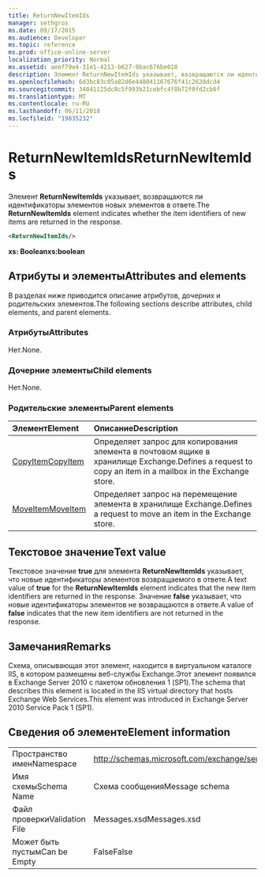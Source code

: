 ```yaml
---
title: ReturnNewItemIds
manager: sethgros
ms.date: 09/17/2015
ms.audience: Developer
ms.topic: reference
ms.prod: office-online-server
localization_priority: Normal
ms.assetid: aeef79e4-31e1-4213-b627-9bac676be018
description: Элемент ReturnNewItemIds указывает, возвращаются ли идентификаторы элементов новых элементов в ответе.
ms.openlocfilehash: 6d3bc83c05a82d6e448041167676f41c2620dcd4
ms.sourcegitcommit: 34041125dc8c5f993b21cebfc4f8b72f0fd2cb6f
ms.translationtype: MT
ms.contentlocale: ru-RU
ms.lasthandoff: 06/11/2018
ms.locfileid: "19835232"
---
```

# <a name="returnnewitemids"></a><span data-ttu-id="3b97f-103">ReturnNewItemIds</span><span class="sxs-lookup"><span data-stu-id="3b97f-103">ReturnNewItemIds</span></span>

<span data-ttu-id="3b97f-104">Элемент **ReturnNewItemIds** указывает, возвращаются ли идентификаторы элементов новых элементов в ответе.</span><span class="sxs-lookup"><span data-stu-id="3b97f-104">The **ReturnNewItemIds** element indicates whether the item identifiers of new items are returned in the response.</span></span> 
  
```XML
<ReturnNewItemIds/>
```

 <span data-ttu-id="3b97f-105">**xs: Boolean**</span><span class="sxs-lookup"><span data-stu-id="3b97f-105">**xs:boolean**</span></span>
## <a name="attributes-and-elements"></a><span data-ttu-id="3b97f-106">Атрибуты и элементы</span><span class="sxs-lookup"><span data-stu-id="3b97f-106">Attributes and elements</span></span>

<span data-ttu-id="3b97f-107">В разделах ниже приводится описание атрибутов, дочерних и родительских элементов.</span><span class="sxs-lookup"><span data-stu-id="3b97f-107">The following sections describe attributes, child elements, and parent elements.</span></span>
  
### <a name="attributes"></a><span data-ttu-id="3b97f-108">Атрибуты</span><span class="sxs-lookup"><span data-stu-id="3b97f-108">Attributes</span></span>

<span data-ttu-id="3b97f-109">Нет.</span><span class="sxs-lookup"><span data-stu-id="3b97f-109">None.</span></span>
  
### <a name="child-elements"></a><span data-ttu-id="3b97f-110">Дочерние элементы</span><span class="sxs-lookup"><span data-stu-id="3b97f-110">Child elements</span></span>

<span data-ttu-id="3b97f-111">Нет.</span><span class="sxs-lookup"><span data-stu-id="3b97f-111">None.</span></span>
  
### <a name="parent-elements"></a><span data-ttu-id="3b97f-112">Родительские элементы</span><span class="sxs-lookup"><span data-stu-id="3b97f-112">Parent elements</span></span>

|<span data-ttu-id="3b97f-113">**Элемент**</span><span class="sxs-lookup"><span data-stu-id="3b97f-113">**Element**</span></span>|<span data-ttu-id="3b97f-114">**Описание**</span><span class="sxs-lookup"><span data-stu-id="3b97f-114">**Description**</span></span>|
|:-----|:-----|
|[<span data-ttu-id="3b97f-115">CopyItem</span><span class="sxs-lookup"><span data-stu-id="3b97f-115">CopyItem</span></span>](copyitem.md) <br/> |<span data-ttu-id="3b97f-116">Определяет запрос для копирования элемента в почтовом ящике в хранилище Exchange.</span><span class="sxs-lookup"><span data-stu-id="3b97f-116">Defines a request to copy an item in a mailbox in the Exchange store.</span></span>  <br/> |
|[<span data-ttu-id="3b97f-117">MoveItem</span><span class="sxs-lookup"><span data-stu-id="3b97f-117">MoveItem</span></span>](moveitem.md) <br/> |<span data-ttu-id="3b97f-118">Определяет запрос на перемещение элемента в хранилище Exchange.</span><span class="sxs-lookup"><span data-stu-id="3b97f-118">Defines a request to move an item in the Exchange store.</span></span>  <br/> |
   
## <a name="text-value"></a><span data-ttu-id="3b97f-119">Текстовое значение</span><span class="sxs-lookup"><span data-stu-id="3b97f-119">Text value</span></span>

<span data-ttu-id="3b97f-120">Текстовое значение **true** для элемента **ReturnNewItemIds** указывает, что новые идентификаторы элементов возвращаемого в ответе.</span><span class="sxs-lookup"><span data-stu-id="3b97f-120">A text value of **true** for the **ReturnNewItemIds** element indicates that the new item identifiers are returned in the response.</span></span> <span data-ttu-id="3b97f-121">Значение **false** указывает, что новые идентификаторы элементов не возвращаются в ответе.</span><span class="sxs-lookup"><span data-stu-id="3b97f-121">A value of **false** indicates that the new item identifiers are not returned in the response.</span></span> 
  
## <a name="remarks"></a><span data-ttu-id="3b97f-122">Замечания</span><span class="sxs-lookup"><span data-stu-id="3b97f-122">Remarks</span></span>

<span data-ttu-id="3b97f-123">Схема, описывающая этот элемент, находится в виртуальном каталоге IIS, в котором размещены веб-службы Exchange.Этот элемент появился в Exchange Server 2010 с пакетом обновления 1 (SP1).</span><span class="sxs-lookup"><span data-stu-id="3b97f-123">The schema that describes this element is located in the IIS virtual directory that hosts Exchange Web Services.This element was introduced in Exchange Server 2010 Service Pack 1 (SP1).</span></span>
  
## <a name="element-information"></a><span data-ttu-id="3b97f-124">Сведения об элементе</span><span class="sxs-lookup"><span data-stu-id="3b97f-124">Element information</span></span>

|||
|:-----|:-----|
|<span data-ttu-id="3b97f-125">Пространство имен</span><span class="sxs-lookup"><span data-stu-id="3b97f-125">Namespace</span></span>  <br/> |http://schemas.microsoft.com/exchange/services/2006/messages  <br/> |
|<span data-ttu-id="3b97f-126">Имя схемы</span><span class="sxs-lookup"><span data-stu-id="3b97f-126">Schema Name</span></span>  <br/> |<span data-ttu-id="3b97f-127">Схема сообщения</span><span class="sxs-lookup"><span data-stu-id="3b97f-127">Message schema</span></span>  <br/> |
|<span data-ttu-id="3b97f-128">Файл проверки</span><span class="sxs-lookup"><span data-stu-id="3b97f-128">Validation File</span></span>  <br/> |<span data-ttu-id="3b97f-129">Messages.xsd</span><span class="sxs-lookup"><span data-stu-id="3b97f-129">Messages.xsd</span></span>  <br/> |
|<span data-ttu-id="3b97f-130">Может быть пустым</span><span class="sxs-lookup"><span data-stu-id="3b97f-130">Can be Empty</span></span>  <br/> |<span data-ttu-id="3b97f-131">False</span><span class="sxs-lookup"><span data-stu-id="3b97f-131">False</span></span>  <br/> |
   

